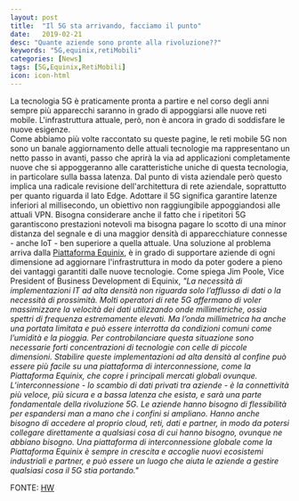 ```yaml
---
layout: post
title:  "Il 5G sta arrivando, facciamo il punto"
date:   2019-02-21
desc: "Quante aziende sono pronte alla rivoluzione??"
keywords: "5G,equinix,retiMobili"
categories: [News]
tags: [5G,Equinix,RetiMobili]
icon: icon-html
---
```

La tecnologia 5G è praticamente pronta a partire e nel corso degli anni sempre più apparecchi saranno in grado di appoggiarsi alle nuove reti mobile. L'infrastruttura attuale, però, non è ancora in grado di soddisfare le nuove esigenze.
<br>
Come abbiamo più volte raccontato su queste pagine, le reti mobile 5G non sono un banale aggiornamento delle attuali tecnologie ma rappresentano un netto passo in avanti, passo che aprirà la via ad applicazioni completamente nuove che si appoggeranno alle caratteristiche uniche di questa tecnologia, in particolare sulla bassa latenza. 
Dal punto di vista aziendale però questo implica una radicale revisione dell'architettura di rete aziendale, soprattutto per quanto riguarda il lato Edge. Adottare il 5G significa garantire latenze inferiori al millisecondo, un obiettivo non raggiungibile appoggiandosi alle attuali VPN. Bisogna considerare anche il fatto che i ripetitori 5G garantiscono prestazioni notevoli ma bisogna pagare lo scotto di una minor distanza del segnale e di una maggior densità di apparecchiature connesse - anche IoT - ben superiore a quella attuale. 
Una soluzione al problema arriva dalla [Piattaforma Equinix](https://www.equinix.com/platform-equinix/), è in grado di supportare aziende di ogni dimensione ad aggiornare l'infrastruttura in modo da poter godere a pieno dei vantaggi garantiti dalle nuove tecnologie. 
Come spiega Jim Poole, Vice President of Business Development di Equinix, <i>"La necessità di implementazioni IT ad alta densità non riguarda solo l’afflusso di dati o la necessità di prossimità. Molti operatori di rete 5G affermano di voler massimizzare la velocità dei dati utilizzando onde millimetriche, ossia spettri di frequenza estremamente elevati. Ma l’onda millimetrica ha anche una portata limitata e può essere interrotta da condizioni comuni come l’umidità e la pioggia. Per controbilanciare questa situazione sono necessarie forti concentrazioni di tecnologie con celle di piccole dimensioni.
Stabilire queste implementazioni ad alta densità al confine può essere più facile su una piattaforma di interconnessione, come la Piattaforma Equinix, che copre i principali mercati globali ovunque. L’interconnessione - lo scambio di dati privati tra aziende - è la connettività più veloce, più sicura e a bassa latenza che esista, e sarà una parte fondamentale della rivoluzione 5G. Le aziende hanno bisogno di flessibilità per espandersi man a mano che i confini si ampliano. Hanno anche bisogno di accedere al proprio cloud, reti, dati e partner, in modo da potersi collegare direttamente a qualsiasi cosa di cui hanno bisogno, ovunque ne abbiano bisogno. Una piattaforma di interconnessione globale come la Piattaforma Equinix è sempre in crescita e accoglie nuovi ecosistemi industriali e partner, e può essere un luogo che aiuta le aziende a gestire qualsiasi cosa il 5G stia portando."</i>

FONTE: [HW](https://pro.hwupgrade.it/news/tlc-mobile/il-5g-sta-arrivando-ma-quante-aziende-sono-pronte-per-la-rivoluzione_80813.html)
